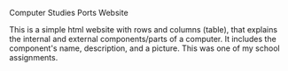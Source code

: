 Computer Studies Ports Website

This is a simple html website with rows and columns (table), that explains the internal and external components/parts of a computer. It includes the component's name, description, and a picture. This was one of my school assignments.
